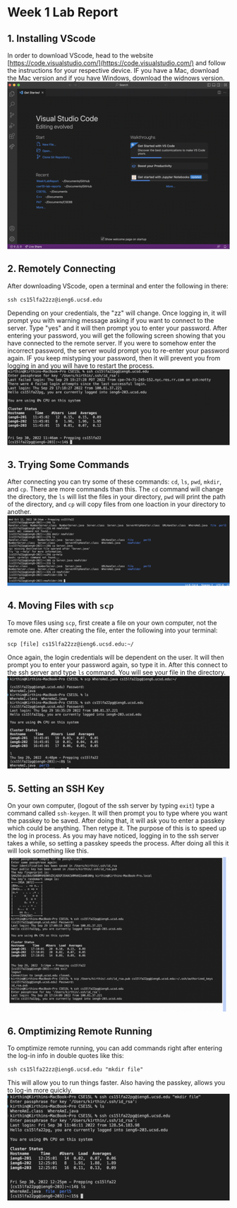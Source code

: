 # Week 1 Lab Report
## 1. Installing VScode
In order to download VScode, head to the website [https://code.visualstudio.com/](https://code.visualstudio.com/) and follow the instructions for your respective device. IF you have a Mac, download the Mac version and if you have Windows, download the widnows version. ![Image](vscode.png)
## 2. Remotely Connecting
After downloading VScode, open a terminal and enter the following in there:
```
ssh cs15lfa22zz@ieng6.ucsd.edu
```
Depending on your credentials, the "zz" will change. Once logging in, it will prompt you with warning message asking if you want to connect to the server. Type "yes" and it will then prompt you to enter your password. After entering your password, you will get the following screen showing that you have connected to the remote server. If you were to somehow enter the incorrect password, the server would prompt you to re-enter your password again. IF you keep mistyping your password, then it will prevent you from logging in and you will have to restart the process. 
![Image](remotelyconnecting.png)
## 3. Trying Some Commands
After connecting you can try some of these commands: `cd`, `ls`, `pwd`, `mkdir`, and `cp`. There are more commands than this. The `cd` command will change the directory, the `ls` will list the files in your directory, `pwd` will print the path of the directory, and `cp` will copy files from one loaction in your directory to another. 
![Image](sc2.png)
## 4. Moving Files with `scp`
To move files using `scp`, first create a file on your own computer, not the remote one. After creating the file, enter the following into your terminal:
```
scp [file] cs15lfa22zz@ieng6.ucsd.edu:~/
```
Once again, the login credentials will be dependent on the user. It will then prompt you to enter your password again, so type it in. After this connect to the ssh server and type `ls` command. You will see your file in the directory. 
![Image](commands.png)
## 5. Setting an SSH Key
On your own computer, (logout of the ssh server by typing `exit`) type a command called `ssh-keygen`. It will then prompt you to type where you want the passkey to be saved. After doing that, it will ask you to enter a passkey which could be anything. Then retype it. The purpose of this is to speed up the log in process. As you may have noticed, logging in to the ssh server takes a while, so setting a passkey speeds the process. After doing all this it will look something like this. 
![Image](passkey.png)
## 6. Omptimizing Remote Running 
To omptimize remote running, you can add commands right after entering the log-in info in double quotes like this:
```
ssh cs15lfa22zz@ieng6.ucsd.edu "mkdir file"
```
This will allow you to run things faster. Also having the passkey, allows you to log-in more quickly. 
![Image](optimize.png)
